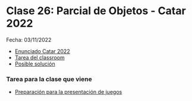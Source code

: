 # Clase 26: Parcial de Objetos - Catar 2022

Fecha: 03/11/2022

- [Enunciado Catar 2022](https://docs.google.com/document/d/1eq-tT2of7Cac-BhaRde-HxqF5wrEtzU4xH-paQ8iXEg/edit?usp=sharing)
- [Tarea del classroom](https://classroom.github.com/a/X0moTBxg)
- [Posible solución](https://github.com/pdepjm/2022-o-parcialcatar-asanzo)

### Tarea para la clase que viene
- [Preparación para la presentación de juegos](https://docs.google.com/document/d/1OcM2SG8aWTYCzAuu50hvKoMvUdXcFyyqOYokChk2a_c/edit)
